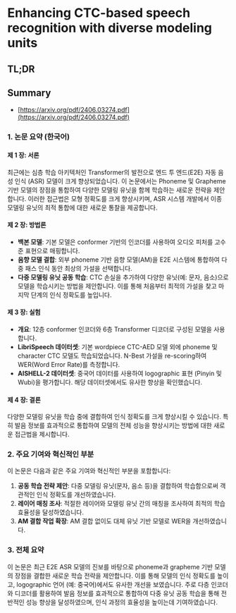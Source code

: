 # Enhancing CTC-based speech recognition with diverse modeling units
## TL;DR
## Summary
- [https://arxiv.org/pdf/2406.03274.pdf](https://arxiv.org/pdf/2406.03274.pdf)

### 1. 논문 요약 (한국어)

#### 제 1 장: 서론
최근에는 심층 학습 아키텍처인 Transformer의 발전으로 엔드 투 엔드(E2E) 자동 음성 인식 (ASR) 모델이 크게 향상되었습니다. 이 논문에서는 Phoneme 및 Grapheme 기반 모델의 장점을 통합하여 다양한 모델링 유닛을 함께 학습하는 새로운 전략을 제안합니다. 이러한 접근법은 모형 정확도를 크게 향상시키며, ASR 시스템 개발에서 이종 모델링 유닛의 최적 통합에 대한 새로운 통찰을 제공합니다.

#### 제 2 장: 방법론 
- **백본 모델**: 기본 모델은 conformer 기반의 인코더를 사용하여 오디오 피처를 고수준 표현으로 매핑합니다. 
- **음향 모델 결합**: 외부 phoneme 기반 음향 모델(AM)을 E2E 시스템에 통합하여 다중 패스 인식 동안 최상의 가설을 선택합니다.
- **다중 모델링 유닛 공동 학습**: CTC 손실을 추가하여 다양한 유닛(예: 문자, 음소)으로 모델을 학습시키는 방법을 제안합니다. 이를 통해 처음부터 최적의 가설을 찾고 마지막 단계의 인식 정확도를 높입니다.

#### 제 3 장: 실험
- **개요**: 12층 conformer 인코더와 6층 Transformer 디코더로 구성된 모델을 사용합니다.
- **LibriSpeech 데이터셋**: 기본 wordpiece CTC-AED 모델 외에 phoneme 및 character CTC 모델도 학습되었습니다. N-Best 가설을 re-scoring하여 WER(Word Error Rate)를 측정합니다.
- **AISHELL-2 데이터셋**: 중국어 데이터를 사용하여 logographic 표현 (Pinyin 및 Wubi)을 평가합니다. 해당 데이터셋에서도 유사한 향상을 확인했습니다.

#### 제 4 장: 결론
다양한 모델링 유닛을 학습 중에 결합하여 인식 정확도를 크게 향상시킬 수 있습니다. 특히 발음 정보를 효과적으로 통합하여 모델의 전체 성능을 향상시키는 방법에 대한 새로운 접근법을 제시합니다.

### 2. 주요 기여와 혁신적인 부분
이 논문은 다음과 같은 주요 기여와 혁신적인 부분을 포함합니다:
1. **공동 학습 전략 제안**: 다중 모델링 유닛(문자, 음소 등)을 결합하여 학습함으로써 객관적인 인식 정확도를 개선하였습니다.
2. **레이어 매칭 조사**: 적절한 레이어와 모델링 유닛 간의 매칭을 조사하여 최적의 학습 효율성을 달성하였습니다.
3. **AM 결합 작업 확장**: AM 결합 없이도 대체 유닛 기반 모델로 WER을 개선하였습니다.

### 3. 전체 요약
이 논문은 최근 E2E ASR 모델의 진보를 바탕으로 phoneme과 grapheme 기반 모델의 장점을 결합한 새로운 학습 전략을 제안합니다. 이를 통해 모델의 인식 정확도를 높이고, logographic 언어 (예: 중국어)에서도 유사한 개선을 보였습니다. 주로 다층 인코더와 디코더를 활용하여 발음 정보를 효과적으로 통합하여 다중 유닛 공동 학습을 통해 전반적인 성능 향상을 달성하였으며, 인식 과정의 효율성을 높이는데 기여하였습니다.